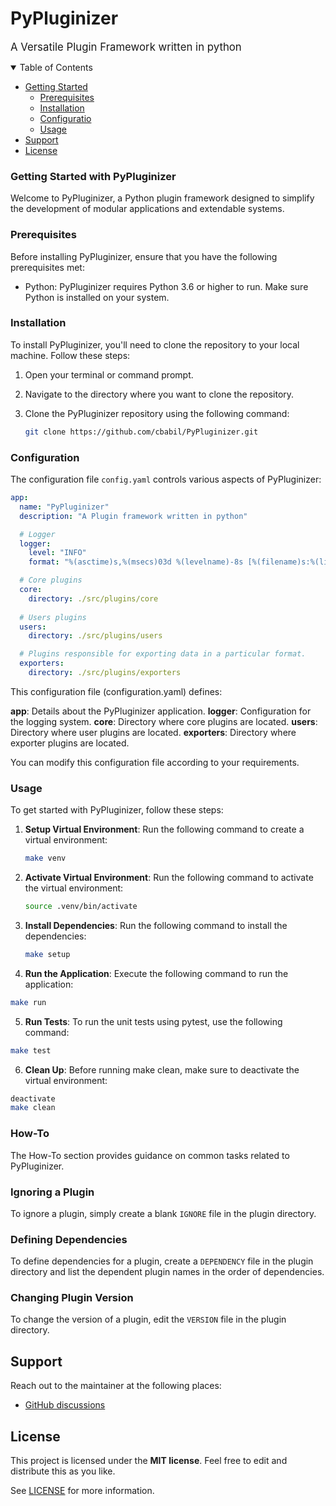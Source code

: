 # PyPluginizer
<span style="font-size:larger;">A Versatile Plugin Framework written in python</span>

<details open="open">
<summary>Table of Contents</summary>

- [Getting Started](#getting-started)
  - [Prerequisites](#prerequisites)
  - [Installation](#installation)
  - [Configuratio](#configuration)
  - [Usage](#usage)
- [Support](#support)
- [License](#license)

</details>

### Getting Started with PyPluginizer
Welcome to PyPluginizer, a Python plugin framework designed to simplify the development of modular applications and extendable systems.<br>

### Prerequisites
Before installing PyPluginizer, ensure that you have the following prerequisites met:<br>

* Python: PyPluginizer requires Python 3.6 or higher to run. Make sure Python is installed on your system.<br>

### Installation

To install PyPluginizer, you'll need to clone the repository to your local machine. Follow these steps:

1. Open your terminal or command prompt.

2. Navigate to the directory where you want to clone the repository.

3. Clone the PyPluginizer repository using the following command:

   ```bash
   git clone https://github.com/cbabil/PyPluginizer.git
   ```

### Configuration

The configuration file `config.yaml` controls various aspects of PyPluginizer:

```yaml
app:
  name: "PyPluginizer"
  description: "A Plugin framework written in python"

  # Logger
  logger:
    level: "INFO"
    format: "%(asctime)s,%(msecs)03d %(levelname)-8s [%(filename)s:%(lineno)d] %(message)s"

  # Core plugins
  core:
    directory: ./src/plugins/core
    
  # Users plugins
  users:
    directory: ./src/plugins/users

  # Plugins responsible for exporting data in a particular format.
  exporters:
    directory: ./src/plugins/exporters
```

This configuration file (configuration.yaml) defines:

**app**: Details about the PyPluginizer application.
**logger**: Configuration for the logging system.
**core**: Directory where core plugins are located.
**users**: Directory where user plugins are located.
**exporters**: Directory where exporter plugins are located.

You can modify this configuration file according to your requirements.

### Usage

To get started with PyPluginizer, follow these steps:

1. **Setup Virtual Environment**: Run the following command to create a virtual environment:
   ```bash
   make venv
   ```
2. **Activate Virtual Environment**: Run the following command to activate the virtual environment:
   ```bash
   source .venv/bin/activate
   ```
3. **Install Dependencies**: Run the following command to install the dependencies:
   ```bash
   make setup
   ```
4. **Run the Application**: Execute the following command to run the application:
  ```bash
  make run
  ```
5. **Run Tests**: To run the unit tests using pytest, use the following command:
  ```bash
  make test
  ```
6. **Clean Up**: Before running make clean, make sure to deactivate the virtual environment:
  ```bash
  deactivate
  make clean
  ```

### How-To

The How-To section provides guidance on common tasks related to PyPluginizer.

### Ignoring a Plugin

To ignore a plugin, simply create a blank `IGNORE` file in the plugin directory.

### Defining Dependencies

To define dependencies for a plugin, create a `DEPENDENCY` file in the plugin directory and list the dependent plugin names in the order of dependencies.

### Changing Plugin Version

To change the version of a plugin, edit the `VERSION` file in the plugin directory.


## Support
Reach out to the maintainer at the following places:

- [GitHub discussions](https://github.com/pi-detective/discussions)


## License

This project is licensed under the **MIT license**. Feel free to edit and distribute this as you like.

See [LICENSE](LICENSE) for more information.
